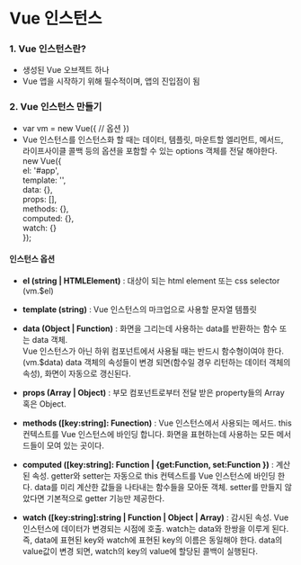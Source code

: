<h1>Vue 인스턴스</h1>

<h3>1. Vue 인스턴스란?</h3>

- 생성된 Vue 오브젝트 하나
- Vue 앱을 시작하기 위해 필수적이며, 앱의 진입점이 됨

<h3>2. Vue 인스턴스 만들기</h3>

- var vm = new Vue({
          // 옵션
  })
- Vue 인스턴스를 인스턴스화 할 때는 데이터, 템플릿, 마운트할 엘리먼트, 메서드, 라이프사이클 콜백 등의 옵션을 포함할 수 있는 options 객체를 전달 해야한다. <br>
new Vue({ <br>
  el: '#app', <br>
  template: '', <br>
  data: {}, <br>
  props: [], <br>
  methods: {}, <br>
  computed: {}, <br>
  watch: {} <br>
});

<h4> 인스턴스 옵션 </h4>

- <strong>el (string | HTMLElement)</strong> : 대상이 되는 html element 또는 css selector (vm.$el) <br> 

- <strong>template (string)</strong> : Vue 인스턴스의 마크업으로 사용할 문자열 템플릿 <br>
- <strong>data (Object | Function)</strong> : 화면을 그리는데 사용하는 data를 반환하는 함수 또는 data 객체. <br>Vue 인스턴스가 아닌 하위 컴포넌트에서 사용될 때는 반드시 함수형이여야 한다. (vm.$data) data 객체의 속성들이 변경 되면(함수일 경우 리턴하는 데이터 객체의 속성), 화면이 자동으로 갱신된다. <br>
- <strong>props (Array<string> | Object)</strong> : 부모 컴포넌트로부터 전달 받은 property들의 Array 혹은 Object. <br>
- <strong>methods ([key:string]: Funection)</strong> : Vue 인스턴스에서 사용되는 메서드. this 컨텍스트를 Vue 인스턴스에 바인딩 합니다. 화면을 표현하는데 사용하는 모든 메서드들이 모여 있는 곳이다. <br>
- <strong>computed ([key:string]: Function | {get:Function, set:Function })</strong> : 계산된 속성. getter와 setter는 자동으로 this 컨텍스트를 Vue 인스턴스에 바인딩 한다. data를 미리 계산한 값들을 나타내는 함수들을 모아둔 객체. setter를 만들지 않았다면 기본적으로 getter 기능만 제공한다.<br>
- <strong>watch ([key:string]:string | Function | Object | Array)</strong> : 감시된 속성. Vue 인스턴스에 데이터가 변경되는 시점에 호출. watch는 data와 한쌍을 이루게 된다. 즉, data에 표현된 key와 watch에 표현된 key의 이름은 동일해야 한다. data의 value값이 변경 되면, watch의 key의 value에 할당된 콜백이 실행된다. <br>
